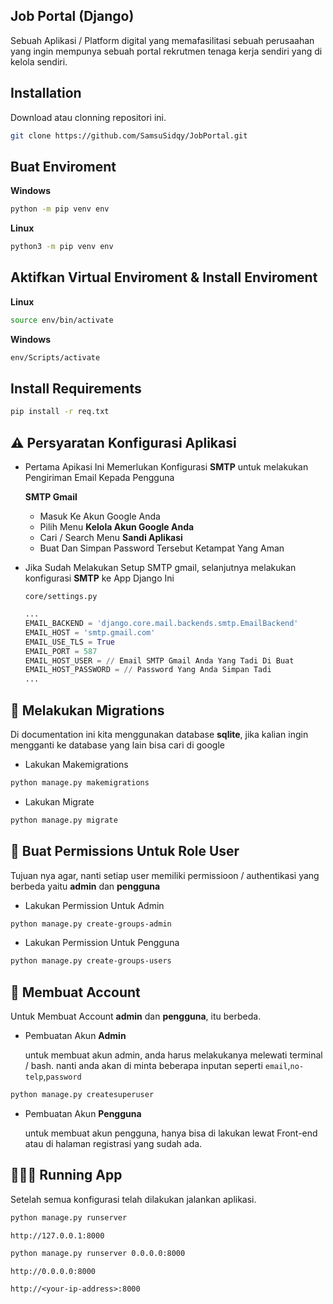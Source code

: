 

## Job Portal (Django)
Sebuah Aplikasi / Platform digital yang memafasilitasi sebuah perusaahan yang ingin mempunya sebuah portal rekrutmen tenaga kerja sendiri yang di kelola sendiri.

## Installation
Download atau clonning repositori ini.
```bash
git clone https://github.com/SamsuSidqy/JobPortal.git
```

## Buat Enviroment
**Windows**
```bash
python -m pip venv env
```

**Linux**
```bash
python3 -m pip venv env
```

## Aktifkan Virtual Enviroment & Install Enviroment

**Linux**
```bash
source env/bin/activate
```

**Windows**
```bash
env/Scripts/activate
```

## Install Requirements
```bash
pip install -r req.txt
```


## ⚠️ Persyaratan Konfigurasi Aplikasi

- Pertama Apikasi Ini Memerlukan Konfigurasi **SMTP** untuk melakukan Pengiriman Email Kepada Pengguna
  
  **SMTP Gmail**
  - Masuk Ke Akun Google Anda
  - Pilih Menu **Kelola Akun Google Anda**
  - Cari / Search Menu **Sandi Aplikasi**
  - Buat Dan Simpan Password Tersebut Ketampat Yang Aman

- Jika Sudah Melakukan Setup SMTP gmail, selanjutnya melakukan konfigurasi **SMTP** ke App Django Ini
  
  `core/settings.py`
  ```python
  ...
  EMAIL_BACKEND = 'django.core.mail.backends.smtp.EmailBackend'
  EMAIL_HOST = 'smtp.gmail.com'
  EMAIL_USE_TLS = True
  EMAIL_PORT = 587
  EMAIL_HOST_USER = // Email SMTP Gmail Anda Yang Tadi Di Buat
  EMAIL_HOST_PASSWORD = // Password Yang Anda Simpan Tadi
  ...
  ```
## 🥽 Melakukan Migrations
Di documentation ini kita menggunakan database **sqlite**, jika kalian ingin mengganti ke database yang lain bisa cari di google

- Lakukan Makemigrations
```bash
python manage.py makemigrations
```
- Lakukan Migrate
```bash
python manage.py migrate
```

## 🔧 Buat Permissions Untuk Role User
Tujuan nya agar, nanti setiap user memiliki permissioon / authentikasi yang berbeda yaitu **admin** dan **pengguna**

- Lakukan Permission Untuk Admin
```bash
python manage.py create-groups-admin
```
- Lakukan Permission Untuk Pengguna
```bash
python manage.py create-groups-users
```


## 📌 Membuat Account
Untuk Membuat Account **admin** dan **pengguna**, itu berbeda.

- Pembuatan Akun **Admin**
  
  untuk membuat akun admin, anda harus melakukanya melewati terminal / bash. nanti anda akan di minta beberapa inputan seperti `email`,`no-telp`,`password`
```bash
python manage.py createsuperuser
```
- Pembuatan Akun **Pengguna**

  untuk membuat akun pengguna, hanya bisa di lakukan lewat Front-end atau di halaman registrasi yang sudah ada.


## 🧑🏻‍💻 Running App
Setelah semua konfigurasi telah dilakukan jalankan aplikasi.

```bash
python manage.py runserver
```
`http://127.0.0.1:8000`

```bash
python manage.py runserver 0.0.0.0:8000
```
`http://0.0.0.0:8000`

`http://<your-ip-address>:8000`


